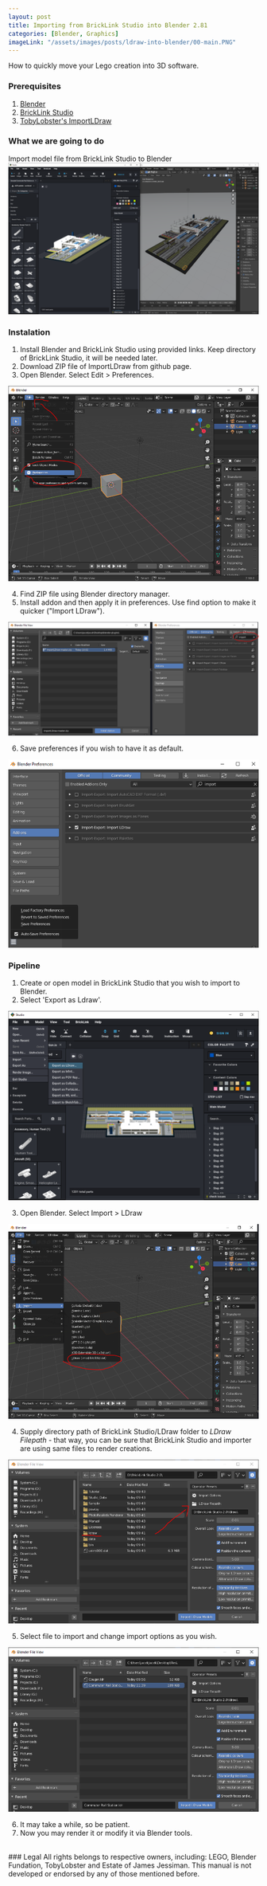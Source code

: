 ```yaml
---
layout: post
title: Importing from BrickLink Studio into Blender 2.81
categories: [Blender, Graphics]
imageLink: "/assets/images/posts/ldraw-into-blender/00-main.PNG"
---
```

How to quickly move your Lego creation into 3D software.

### Prerequisites
1. [Blender](https://www.blender.org/download/releases/)
2. [BrickLink Studio](https://www.bricklink.com/v3/studio/download.page)
3. [TobyLobster's ImportLDraw](https://github.com/TobyLobster/ImportLDraw)

### What we are going to do
Import model file from BrickLink Studio to Blender
![main](/assets/images/posts/ldraw-into-blender/00-main.PNG)

### Instalation
1. Install Blender and BrickLink Studio using provided links. Keep directory of BrickLink Studio, it will be needed later.
2. Download ZIP file of ImportLDraw from github page.
3. Open Blender. Select Edit > Preferences. 

![preferences](/assets/images/posts/ldraw-into-blender/01-preferences.PNG)

4. Find ZIP file using Blender directory manager.
5. Install addon and then apply it in preferences. Use find option to make it quicker ("Import LDraw").

![import-and-apply](/assets/images/posts/ldraw-into-blender/02-import-and-apply.PNG)

6. Save preferences if you wish to have it as default.

![save-preferences](/assets/images/posts/ldraw-into-blender/02-save-preferences.PNG)

### Pipeline
1. Create or open model in BrickLink Studio that you wish to import to Blender.
2. Select 'Export as Ldraw'.

![export-as-ldraw](/assets/images/posts/ldraw-into-blender/03-export-as-ldraw.PNG)

3. Open Blender. Select Import > LDraw

![import](/assets/images/posts/ldraw-into-blender/04-import.PNG)

4. Supply directory path of BrickLink Studio/LDraw folder to *LDraw Filepath* - that way, you can be sure that BrickLink Studio and importer are using same files to render creations.

![library](/assets/images/posts/ldraw-into-blender/05-library.PNG)

5. Select file to import and change import options as you wish.

![file-import](/assets/images/posts/ldraw-into-blender/06-file-import.PNG)

6. It may take a while, so be patient.
7. Now you may render it or modify it via Blender tools.

<br>
### Legal
All rights belongs to respective owners, including: LEGO, Blender Fundation, TobyLobster and Estate of James Jessiman. This manual is not developed or endorsed by any of those mentioned before.
